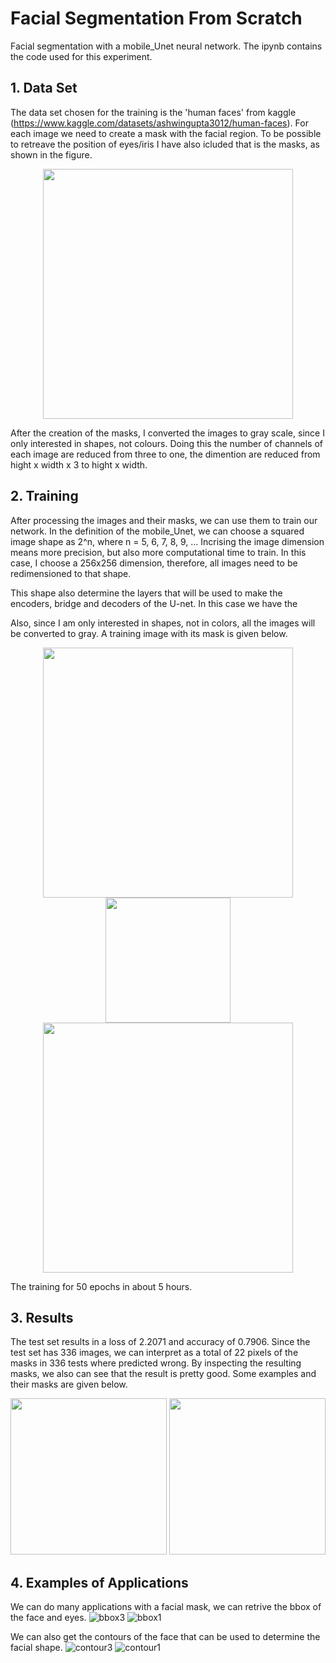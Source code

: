 # Facial Segmentation From Scratch
Facial segmentation with a mobile_Unet neural network. The ipynb contains the code used for this experiment. 

## 1. Data Set
The data set chosen for the training is the 'human faces' from kaggle (https://www.kaggle.com/datasets/ashwingupta3012/human-faces). For each image we need to create a mask with the facial region. To be possible to retreave the position of eyes/iris I have also icluded that is the masks, as shown in the figure.

<p align="center">
<img src="https://github.com/brunolhc/facial-segmentation-from-scratch/assets/106080016/cc8f3997-2241-45d9-90b2-1880abcfd943" height="400" />
</p>

After the creation of the masks, I converted the images to gray scale, since I only interested in shapes, not colours. Doing this the number of channels of each image are reduced from three to one, the dimention are reduced from hight x width x 3 to hight x width. 

## 2. Training 
After processing the images and their masks, we can use them to train our network. In the definition of the mobile_Unet, we can choose a squared image shape as 2^n, where n = 5, 6, 7, 8, 9, ... Incrising the image dimension means more precision, but also more computational time to train. In this case, I choose a 256x256 dimension, therefore, all images need to be redimensioned to that shape.

This shape also determine the layers that will be used to make the encoders, bridge and decoders of the U-net. In this case we have the 

Also, since I am only interested in shapes, not in colors, all the images will be converted to gray. A training image with its mask is given below.

<p align="center">
<img src="https://github.com/brunolhc/facial-segmentation-from-scratch/assets/106080016/acb570fc-76d2-458e-8856-a83e2572c242" height="400" />
<img src="https://github.com/brunolhc/facial-segmentation-from-scratch/assets/106080016/aa97ef68-43e8-404d-917e-397377542775" height="200" />
<img src="https://github.com/brunolhc/facial-segmentation-from-scratch/assets/106080016/7b358191-280b-4fce-bbac-1d2d329af3ba" height="400" />
</p>

The training for 50 epochs in about 5 hours. 

## 3. Results
The test set results in a loss of 2.2071 and accuracy of 0.7906. Since the test set has 336 images, we can interpret as a total of 22 pixels of the masks in 336 tests where predicted wrong. By inspecting the resulting masks, we also can see that the result is pretty good. Some examples and their masks are given below.


<p align="center">
<img src="https://github.com/brunolhc/facial-segmentation-from-scratch/assets/106080016/16871a4c-a52c-41db-83c4-ad8b69d61cc2" height="250" />
<img src="https://github.com/brunolhc/facial-segmentation-from-scratch/assets/106080016/9956d725-d322-4807-8395-a509edacbf52" height="250" />
</p>

## 4. Examples of Applications
We can do many applications with a facial mask, we can retrive the bbox of the face and eyes.
![bbox3](https://github.com/brunolhc/facial-segmentation-from-scratch/assets/106080016/0711bc14-d33c-42c9-852c-21cd08b193ce)
![bbox1](https://github.com/brunolhc/facial-segmentation-from-scratch/assets/106080016/f4496f06-f4e9-450f-af7d-dd8b02d01f79)


We can also get the contours of the face that can be used to determine the facial shape.
![contour3](https://github.com/brunolhc/facial-segmentation-from-scratch/assets/106080016/a80bd2ea-344a-4f3d-b13c-a1b2f2fa917a)
![contour1](https://github.com/brunolhc/facial-segmentation-from-scratch/assets/106080016/dcb6e4f4-a19a-4782-908b-7d5f2b303f73)

